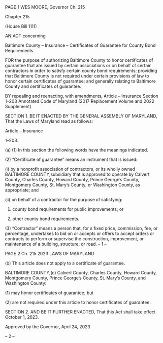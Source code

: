 PAGE 1
WES MOORE, Governor Ch. 215

Chapter 215

(House Bill 1111)

AN ACT concerning

Baltimore County – Insurance – Certificates of Guarantee for County Bond
Requirements

FOR the purpose of authorizing Baltimore County to honor certificates of guarantee that
are issued by certain associations or on behalf of certain contractors in order to
satisfy certain county bond requirements; providing that Baltimore County is not
required under certain provisions of law to honor certain certificates of guarantee;
and generally relating to Baltimore County and certificates of guarantee.

BY repealing and reenacting, with amendments,
Article – Insurance
Section 1–203
Annotated Code of Maryland
(2017 Replacement Volume and 2022 Supplement)

SECTION 1. BE IT ENACTED BY THE GENERAL ASSEMBLY OF MARYLAND,
That the Laws of Maryland read as follows:

Article – Insurance

1–203.

(a) (1) In this section the following words have the meanings indicated.

(2) “Certificate of guarantee” means an instrument that is issued:

(i) by a nonprofit association of contractors, or its wholly owned
BALTIMORE COUNTY,subsidiary that is approved to operate by Calvert County, Charles
County, Howard County, Prince George’s County, Montgomery County, St. Mary’s County,
or Washington County, as appropriate; and

(ii) on behalf of a contractor for the purpose of satisfying:

1. county bond requirements for public improvements; or

2. other county bond requirements.

(3) “Contractor” means a person that, for a fixed price, commission, fee, or
percentage, undertakes to bid on or accepts or offers to accept orders or contracts to perform
or supervise the construction, improvement, or maintenance of a building, structure, or
road.
– 1 –

PAGE 2
Ch. 215 2023 LAWS OF MARYLAND

(b) This article does not apply to a certificate of guarantee.

BALTIMORE COUNTY,(c) Calvert County, Charles County, Howard County,
Montgomery County, Prince George’s County, St. Mary’s County, and Washington County:

(1) may honor certificates of guarantee; but

(2) are not required under this article to honor certificates of guarantee.

SECTION 2. AND BE IT FURTHER ENACTED, That this Act shall take effect
October 1, 2023.

Approved by the Governor, April 24, 2023.

– 2 –